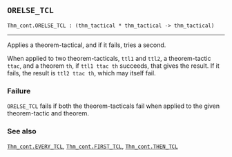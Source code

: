 ## `ORELSE_TCL`

``` hol4
Thm_cont.ORELSE_TCL : (thm_tactical * thm_tactical -> thm_tactical)
```

------------------------------------------------------------------------

Applies a theorem-tactical, and if it fails, tries a second.

When applied to two theorem-tacticals, `ttl1` and `ttl2`, a
theorem-tactic `ttac`, and a theorem `th`, if `ttl1 ttac th` succeeds,
that gives the result. If it fails, the result is `ttl2 ttac th`, which
may itself fail.

### Failure

`ORELSE_TCL` fails if both the theorem-tacticals fail when applied to
the given theorem-tactic and theorem.

### See also

[`Thm_cont.EVERY_TCL`](#Thm_cont.EVERY_TCL),
[`Thm_cont.FIRST_TCL`](#Thm_cont.FIRST_TCL),
[`Thm_cont.THEN_TCL`](#Thm_cont.THEN_TCL)
